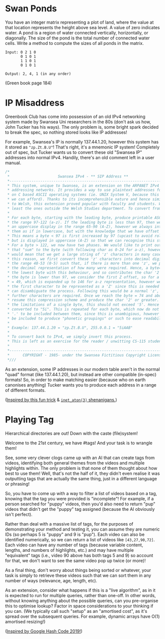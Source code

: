 # Swan Ponds

You have an integer matrix representing a plot of land, where the value at that
loca­tion represents the height above sea level. A value of zero indicates
water. A pond is a region of water connected vertically, horizontally, or
diagonally. The size of the pond is the total number of connected water cells.
Write a method to compute the sizes of all ponds in the matrix.

    Input: 0 2 1 0
           0 1 0 1
           1 1 0 1
           0 1 0 1
    
    Output: 2, 4, 1 (in any order)

(Green book page 184)


# IP Misaddress

Greenbook Club has come into possession of an old IPv4 networking system made by
Swansea Uni researchers in the 80s (don't ask us how, John Tucker has his ways).
The only problem is, some bright spark decided to break the spec, so nothing
stored looks like IP addresses!

For example, Swansea's IP is normally 137.44.1.20, however this system has it
stored as `"zp.Zt.B.U"`! That's right, it's a mnemonic IP system! Completely out
of spec, but Tucker wants us to convert these old "Swansea IP" addresses into
normal IPv4. Handily, there's an old comment left in a user manual.

```c
/*                                                                            *\
 *                      Swansea IPv4 - ** SIP Address **                      *
 *----------------------------------------------------------------------------*
 * This system, unique to Swansea, is an extension on the ARPANET IPv4 way of *
 * addressing networks. It provides a way to use plaintext addresses for use  *
 * on C based ASCII operating systems (ie. UNIX System V, because this is all *
 * we can afford). Thanks to its incomprehensible nature and hence similarity *
 * to Welsh, this extension proved popular with faculty and students. Well at *
 * least the ones outside the Welsh Studies department. To convert from IPv4: *
 *                                                                            * 
 * For each byte, starting with the leading byte, produce printable ASCII in  *
 * the range 97-122 (a-z). If the leading byte is less than 97, then we use   *
 * an uppercase display in the range 65-90 (A-Z), however we always interpret *
 * them as if in lowercase, but with the knowledge that we have offset this.  *
 * This means a byte < 97 is first increased by 97 (upcast to avoid rollover) *
 * but is displayed in uppercase (A-Z) so that we can recognise this state.   *
 * For a byte > 122, we now have two phases. We would like to print out chars *
 * that "sum" to the byte (with following char as 0-24 for a-z), however this *
 * would mean that we get a large string of 'z' characters in many cases. For *
 * this reason, we first convert these 'z' characters into decimal digits in  *
 * the range 48-53 (0-5) such that, if there is more than one 'z', we produce *
 * the decimal representation of how many were required. Hence, a byte=146 is *
 * the lowest byte with this behaviour, and so contributes the char '2'. If   *
 * the byte is lower than 97, we consider the first Z offset, so for a  byte  *
 * = 49, which is expanded up to 146 for a-z representation, however we force *
 * the first character to be represented as a 'Z' since this is needed so we  *
 * can disambiguate the process. Following this would be a normal 'z', as no  *
 * further characters are required. Once we reach the byte = 74 and above, we *
 * resume this compression scheme and produce the char '2' or greater. Due to *
 * the limitations of a single byte, this should not exceed '5'. Hence 255 is *
 * converted to "5i". This is repeated for each byte, which now do not need a *
 * '.' to be included between them, since this is unambigious, however it can *
 * be included to produce "phonetic groupings" or such to ease readability.   *
 *                                                                            *
 * Example: 137.44.1.20 = "zp.Zt.B.U", 255.0.0.1 = "5iAAB"
 *                                                                            *
 * To convert back to IPv4, we simply invert this process.                    *
 * This is left as an exercise for the reader / unwitting CS-115 student...   *
 *                                                                            *
 *----------------------------------------------------------------------------*
 *      COPYRIGHT - 1985- under the Swansea Fictitious Copyright License      *
 *///                                                                      \\\*
```

As an extension, some IP addresses in our modern table aren't in the normal
"quad" format (like 137.44.1.20), but instead are other compatible (in-spec)
formats! So, in order to make matching easier (because who on earth canonises
anything) Tucker wants you to produce each address in a range of different
formats.

([Inspired by this fun trick](https://lucb1e.com/randomprojects/php/funnip.php)
& [`inet_aton(3)` shenanigans.](https://www.netmeister.org/blog/inet_aton.html))


# Playing Tag

Hierarchical directories are out! Down with the caste (file)system!

Welcome to the 21st century, we have #tags! And your task is to wrangle them!

See, some very clever clogs came up with an AI that can create tags from videos,
identifying both general themes from the videos and multiple highlights within.
The only problem is that none of them thought about how best to use them! Well,
that's not the half of it, they didn't even realise it was outputting tags that
are actually the same thing, just in a different language or phrasing!

So, you have to come up with a way to filter a list of videos based on a tag,
knowing that the tag you were provided is "incomplete"! For example, if a person
searched for "puppy" videos, then you'd also need to return "pup" videos that
didn't get the "puppy" tag assigned (because the AI obviously isn't perfect).

Rather than deal with a massive list of tags, for the purposes of demonstrating
your method and testing it, you can assume they are numeric IDs (so perhaps 5 is
"puppy" and 9 is "pup"). Each video can also be identified numerically, so we
can return a list of videos like `[43,27,90,72]`. Each video can have any number
of tags (because variable content, lengths, and numbers of highlights, etc.) and
may have multiple "equivalent" tags (i.e., video 90 above has both tags 5 and 9)
so account for that, we don't want to see the same video pop up twice (or more)!

As a final thing, don't worry about things being sorted or whatever, your task
is simply to retrieve these videos such that we can sort them in any number of
ways (relevance, age, length, etc).

As an extension, consider what happens if this is a "live algorithm", as in it
is expected to run for multiple queries, rather than one-off. In other words,
without knowing anything about the possible queries, can you pre-organise this
to optimise lookup? Factor in space considerations to your thinking if you can.
(We typically call such "setup" as an "amortised cost", as it's spread over the
subsequent queries. For example, dynamic arrays have O(1) amortised resizing!)

([Inspired by Google Hash Code 2019!](https://codingcompetitions.withgoogle.com/hashcode/archive))
